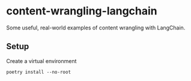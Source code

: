 # content-wrangling-langchain
Some useful, real-world examples of content wrangling with LangChain.

## Setup

Create a virtual environment

`poetry install --no-root`